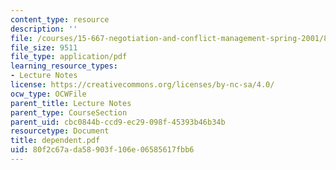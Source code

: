 ```yaml
---
content_type: resource
description: ''
file: /courses/15-667-negotiation-and-conflict-management-spring-2001/80f2c67ada58903f106e06585617fbb6_dependent.pdf
file_size: 9511
file_type: application/pdf
learning_resource_types:
- Lecture Notes
license: https://creativecommons.org/licenses/by-nc-sa/4.0/
ocw_type: OCWFile
parent_title: Lecture Notes
parent_type: CourseSection
parent_uid: cbc0844b-ccd9-ec29-098f-45393b46b34b
resourcetype: Document
title: dependent.pdf
uid: 80f2c67a-da58-903f-106e-06585617fbb6
---
```

